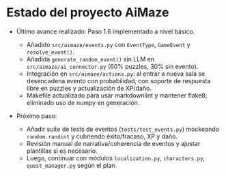 # Estado del proyecto AiMaze

- Último avance realizado: Paso 1.6 implementado a nivel básico.
  - Añadido `src/aimaze/events.py` con `EventType`, `GameEvent` y `resolve_event()`.
  - Añadida `generate_random_event()` sin LLM en `src/aimaze/ai_connector.py` (60% puzzles, 30% sin evento).
  - Integración en `src/aimaze/actions.py`: al entrar a nueva sala se desencadena evento con probabilidad, con soporte de respuesta libre en puzzles y actualización de XP/daño.
  - Makefile actualizado para usar markdownlint y mantener flake8; eliminado uso de numpy en generación.

- Próximo paso:
  - Añadir suite de tests de eventos (`tests/test_events.py`) mockeando `random.randint` y cubriendo éxito/fracaso, XP y daño.
  - Revisión manual de narrativa/coherencia de eventos y ajustar plantillas si es necesario.
  - Luego, continuar con módulos `localization.py`, `characters.py`, `quest_manager.py` según el plan.
